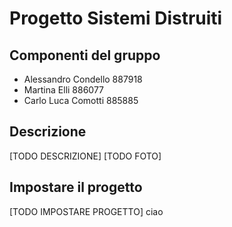 # Progetto Sistemi Distruiti
## Componenti del gruppo
- Alessandro Condello 887918
- Martina Elli 886077
- Carlo Luca Comotti 885885
## Descrizione
[TODO DESCRIZIONE]
[TODO FOTO]
## Impostare il progetto
[TODO IMPOSTARE PROGETTO]
ciao